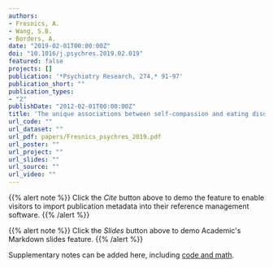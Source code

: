 ```yaml
---
authors:
- Fresnics, A.
- Wang, S.B.
- Borders, A.
date: "2019-02-01T00:00:00Z"
doi: "10.1016/j.psychres.2019.02.019"
featured: false
projects: []
publication: '*Psychiatry Research, 274,* 91-97'
publication_short: ""
publication_types:
- "2"
publishDate: "2012-02-01T00:00:00Z"
title: 'The unique associations between self-compassion and eating disorder psychopathology and the mediating role of rumination'
url_code: ""
url_dataset: ""
url_pdf: papers/Fresnics_psychres_2019.pdf
url_poster: ""
url_project: ""
url_slides: ""
url_source: ""
url_video: ""
---
```



{{% alert note %}}
Click the *Cite* button above to demo the feature to enable visitors to import publication metadata into their reference management software.
{{% /alert %}}

{{% alert note %}}
Click the *Slides* button above to demo Academic's Markdown slides feature.
{{% /alert %}}

Supplementary notes can be added here, including [code and math](https://sourcethemes.com/academic/docs/writing-markdown-latex/).
